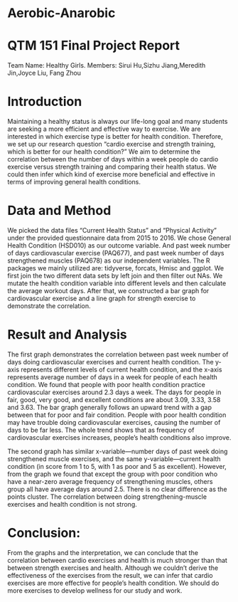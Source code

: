 # Aerobic-Anarobic

# QTM 151 Final Project Report

Team Name: Healthy Girls. 
Members: Sirui Hu,Sizhu Jiang,Meredith Jin,Joyce Liu, Fang Zhou

# Introduction
Maintaining a healthy status is always our life-long goal and many students are seeking a more efficient and effective way to exercise. We are interested in which exercise type is better for health condition. Therefore, we set up our research question “cardio exercise and strength training, which is better for our health condition?” We aim to determine the correlation between the number of days within a week people do cardio exercise versus strength training and comparing their health status. We could then infer which kind of exercise more beneficial and effective in terms of improving general health conditions.

# Data and Method
We picked the data files “Current Health Status” and “Physical Activity” under the provided questionnaire data from 2015 to 2016. We chose General Health Condition (HSD010) as our outcome variable. And past week number of days cardiovascular exercise (PAQ677), and past week number of days strengthened muscles (PAQ678) as our independent variables. The R packages we mainly utilized are: tidyverse, forcats, Hmisc and ggplot. We first join the two different data sets by left join and then filter out NAs. We mutate the health condition variable into different levels and then calculate the average workout days. After that, we constructed a bar graph for cardiovascular exercise and a line graph for strength exercise to demonstrate the correlation. 

# Result and Analysis
The first graph demonstrates the correlation between past week number of days doing cardiovascular exercises and current health condition. The y-axis represents different levels of current health condition, and the x-axis represents average number of days in a week for people of each health condition. We found that people with poor health condition practice cardiovascular exercises around 2.3 days a week. The days for people in fair, good, very good, and excellent conditions are about 3.09, 3.33, 3.58 and 3.63. The bar graph generally follows an upward trend with a gap between that for poor and fair condition. People with poor health condition may have trouble doing cardiovascular exercises, causing the number of days to be far less. The whole trend shows that as frequency of cardiovascular exercises increases, people’s health conditions also improve. 

The second graph has similar x-variable—number days of past week doing strengthened muscle exercises, and the same y-variable—current health condition (in score from 1 to 5, with 1 as poor and 5 as excellent). However, from the graph we found that except the group with poor condition who have a near-zero average frequency of strengthening muscles, others group all have average days around 2.5. There is no clear difference as the points cluster. The correlation between doing strengthening-muscle exercises and health condition is not strong. 

# Conclusion: 
From the graphs and the interpretation, we can conclude that the correlation between cardio exercises and health is much stronger than that between strength exercises and health. Although we couldn’t derive the effectiveness of the exercises from the result, we can infer that cardio exercises are more effective for people’s health condition. We should do more exercises to develop wellness for our study and work.
